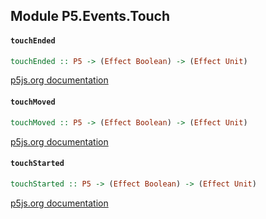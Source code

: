 ## Module P5.Events.Touch

#### `touchEnded`

``` purescript
touchEnded :: P5 -> (Effect Boolean) -> (Effect Unit)
```

[p5js.org documentation](https://p5js.org/reference/#/p5/touchEnded)

#### `touchMoved`

``` purescript
touchMoved :: P5 -> (Effect Boolean) -> (Effect Unit)
```

[p5js.org documentation](https://p5js.org/reference/#/p5/touchMoved)

#### `touchStarted`

``` purescript
touchStarted :: P5 -> (Effect Boolean) -> (Effect Unit)
```

[p5js.org documentation](https://p5js.org/reference/#/p5/touchStarted)


